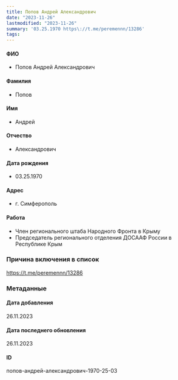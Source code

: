 ```yaml
---
title: Попов Андрей Александрович
date: "2023-11-26"
lastmodified: "2023-11-26"
summary: '03.25.1970 https\://t.me/peremennn/13286'
tags: 
---
```

<!--# pp2-->
<!--## Фигурант-->
<!--### Личные данные-->
#### ФИО
- Попов Андрей Александрович
#### Фамилия
- Попов
#### Имя
- Андрей
#### Отчество
- Александрович
#### Дата рождения
- 03.25.1970
#### Адрес
- г. Симферополь
#### Работа
- Член регионального штаба Народного Фронта в Крыму
- Председатель регионального отделения ДОСААФ России в Республике Крым
### Причина включения в список
https://t.me/peremennn/13286
### Метаданные
#### Дата добавления
26.11.2023
#### Дата последнего обновления
26.11.2023
#### ID
попов-андрей-александрович-1970-25-03
<!--## END;-->
